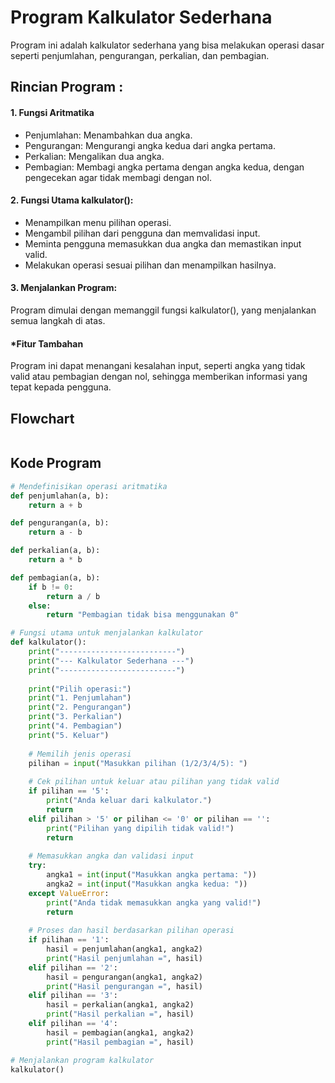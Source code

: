 # Program Kalkulator Sederhana
Program ini adalah kalkulator sederhana yang bisa melakukan operasi dasar seperti penjumlahan, pengurangan, perkalian, dan pembagian.
    
## Rincian Program :
#### 1. Fungsi Aritmatika
- Penjumlahan: Menambahkan dua angka.
- Pengurangan: Mengurangi angka kedua dari angka pertama.
- Perkalian: Mengalikan dua angka.
- Pembagian: Membagi angka pertama dengan angka kedua, dengan pengecekan agar tidak membagi dengan nol.

#### 2. Fungsi Utama kalkulator():
- Menampilkan menu pilihan operasi.
- Mengambil pilihan dari pengguna dan memvalidasi input.
- Meminta pengguna memasukkan dua angka dan memastikan input valid.
- Melakukan operasi sesuai pilihan dan menampilkan hasilnya.

#### 3. Menjalankan Program:
Program dimulai dengan memanggil fungsi kalkulator(), yang menjalankan semua langkah di atas.

#### *Fitur Tambahan
Program ini dapat menangani kesalahan input, seperti angka yang tidak valid atau pembagian dengan nol, sehingga memberikan informasi yang tepat kepada pengguna.

## Flowchart
```mermaid

```
## Kode Program 

```python
# Mendefinisikan operasi aritmatika
def penjumlahan(a, b):
    return a + b

def pengurangan(a, b):
    return a - b

def perkalian(a, b):
    return a * b

def pembagian(a, b):
    if b != 0:
        return a / b
    else:
        return "Pembagian tidak bisa menggunakan 0"

# Fungsi utama untuk menjalankan kalkulator
def kalkulator():
    print("--------------------------")
    print("--- Kalkulator Sederhana ---")
    print("--------------------------")
    
    print("Pilih operasi:")
    print("1. Penjumlahan")
    print("2. Pengurangan")
    print("3. Perkalian")
    print("4. Pembagian")
    print("5. Keluar")
    
    # Memilih jenis operasi
    pilihan = input("Masukkan pilihan (1/2/3/4/5): ")
    
    # Cek pilihan untuk keluar atau pilihan yang tidak valid
    if pilihan == '5':
        print("Anda keluar dari kalkulator.")
        return
    elif pilihan > '5' or pilihan <= '0' or pilihan == '':
        print("Pilihan yang dipilih tidak valid!")
        return
    
    # Memasukkan angka dan validasi input
    try:
        angka1 = int(input("Masukkan angka pertama: "))
        angka2 = int(input("Masukkan angka kedua: "))
    except ValueError:
        print("Anda tidak memasukkan angka yang valid!")
        return
    
    # Proses dan hasil berdasarkan pilihan operasi
    if pilihan == '1':
        hasil = penjumlahan(angka1, angka2)
        print("Hasil penjumlahan =", hasil)
    elif pilihan == '2':
        hasil = pengurangan(angka1, angka2)
        print("Hasil pengurangan =", hasil)
    elif pilihan == '3':
        hasil = perkalian(angka1, angka2)
        print("Hasil perkalian =", hasil)
    elif pilihan == '4':
        hasil = pembagian(angka1, angka2)
        print("Hasil pembagian =", hasil)

# Menjalankan program kalkulator
kalkulator()
```

